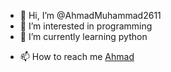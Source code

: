 - 👋 Hi, I’m @AhmadMuhammad2611
- 👀 I’m interested in programming
- 🌱 I’m currently learning python
<!-- - 💞️  I’m looking to collaborate on ... -->
- 📫 How to reach me <a href="https://www.twitter.com/ahmadnaguib71" target="_blank">Ahmad</a>

<!---
AhmadMuhammad2611/AhmadMuhammad2611 is a ✨ special ✨ repository because its `README.md` (this file) appears on your GitHub profile.
You can click the Preview link to take a look at your changes.
--->

